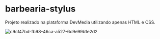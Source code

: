 # barbearia-stylus
Projeto realizado na plataforma DevMedia utilizando apenas HTML e CSS.

![c9cf47bd-fb98-46ca-a527-6c9e99b1e2d2](https://github.com/phsoaresb/barbearia-stylus/assets/134897384/43199cc9-733e-4a39-bf2b-c35c45b9f9f6)
